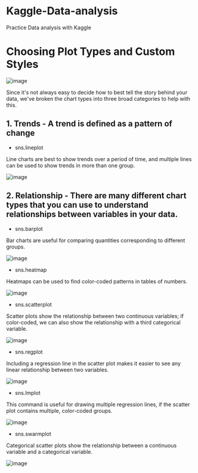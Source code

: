 # Kaggle-Data-analysis
Practice Data analysis with Kaggle


# Choosing Plot Types and Custom Styles

![image](https://user-images.githubusercontent.com/68217111/162891220-b30dddd2-4f2e-445e-b870-03b75b3c6cd9.png)

Since it's not always easy to decide how to best tell the story behind your data, we've broken the chart types into three broad categories to help with this.


## 1. Trends - A trend is defined as a pattern of change

- sns.lineplot


Line charts are best to show trends over a period of time, and multiple lines can be used to show trends in more than one group.

![image](https://user-images.githubusercontent.com/68217111/162891787-e9443cd4-0047-4f4c-84c0-3db0465a7096.png)
  

## 2. Relationship - There are many different chart types that you can use to understand relationships between variables in your data.

- sns.barplot


Bar charts are useful for comparing quantities corresponding to different groups.

![image](https://user-images.githubusercontent.com/68217111/162891841-2f14354b-9980-42ef-95dc-609d67747f87.png)


- sns.heatmap


Heatmaps can be used to find color-coded patterns in tables of numbers.

![image](https://user-images.githubusercontent.com/68217111/162891863-527eb3d2-5593-48cb-8a68-e18df40aff11.png)


- sns.scatterplot


Scatter plots show the relationship between two continuous variables; if color-coded, we can also show the relationship with a third categorical variable.

![image](https://user-images.githubusercontent.com/68217111/162892045-c4f77bcc-147a-41b7-9509-2cbc3d29a963.png)


- sns.regplot


Including a regression line in the scatter plot makes it easier to see any linear relationship between two variables.

![image](https://user-images.githubusercontent.com/68217111/162892419-067a439f-801d-4a60-ae5b-9321053f3404.png)



- sns.lmplot


This command is useful for drawing multiple regression lines, if the scatter plot contains multiple, color-coded groups.

![image](https://user-images.githubusercontent.com/68217111/162892340-0280b8e4-1af8-4d17-afca-f672a08ad211.png)


- sns.swarmplot



Categorical scatter plots show the relationship between a continuous variable and a categorical variable.

![image](https://user-images.githubusercontent.com/68217111/162892459-a73c51a7-c234-423a-9ace-4a1ed5db1980.png)
